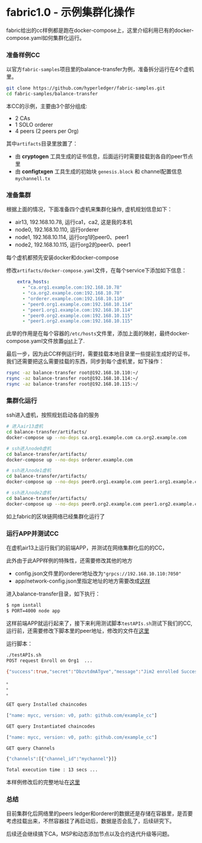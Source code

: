 # fabric1.0 - 示例集群化操作

fabric给出的cc样例都是跑在docker-compose上，这里介绍利用已有的docker-compose.yaml如何集群化运行。

### 准备样例CC

以官方`fabric-samples`项目里的balance-transfer为例，准备拆分运行在4个虚机里。

```bash
git clone https://github.com/hyperledger/fabric-samples.git
cd fabric-samples/balance-transfer
```

本CC的示例，主要由3个部分组成:

* 2 CAs
* 1 SOLO orderer
* 4 peers (2 peers per Org)


其中`artifacts`目录里放置了：

* 由 **cryptogen** 工具生成的证书信息，后面运行时需要挂载到各自的peer节点里
* 由 **configtxgen** 工具生成的初始块 `genesis.block` 和 channel配置信息`mychannell.tx`

### 准备集群

根据上面的情况，下面准备四个虚机来集群化操作, 虚机规划信息如下：

* air13, 192.168.10.78, 运行ca1，ca2, 这是我的本机
* node0, 192.168.10.110, 运行orderer
* node1, 192.168.10.114, 运行org1的peer0、peer1
* node2, 192.168.10.115, 运行org2的peer0、peer1

每个虚机都预先安装docker和docker-compose

修改`artifacts/docker-compose.yaml`文件，在每个service下添加如下信息：

```yaml
    extra_hosts:
      - "ca.org1.example.com:192.168.10.78"
      - "ca.org2.example.com:192.168.10.78"
      - "orderer.example.com:192.168.10.110"
      - "peer0.org1.example.com:192.168.10.114"
      - "peer1.org1.example.com:192.168.10.114"
      - "peer0.org2.example.com:192.168.10.115"
      - "peer1.org2.example.com:192.168.10.115"
```

此举的作用是在每个容器的`/etc/hosts`文件里，添加上面的映射，最终docker-compose.yaml文件放置[gist](https://gist.github.com/xiaoping378/8ba8e796552e27277073e56cfd7b281a)上了.


最后一步，因为此CC样例运行时，需要挂载本地目录里一些提前生成好的证书，我们还需要把这么需要挂载的东西，同步到每个虚机里，如下操作：

```bash
rsync -az balance-transfer root@192.168.10.110:~/
rsync -az balance-transfer root@192.168.10.114:~/
rsync -az balance-transfer root@192.168.10.115:~/
```


### 集群化运行

ssh进入虚机，按照规划启动各自的服务

```bash
# 进入air13虚机
cd balance-transfer/artifacts/
docker-compose up --no-deps ca.org1.example.com ca.org2.example.com

# ssh进入node0虚机
cd balance-transfer/artifacts/
docker-compose up --no-deps orderer.example.com

# ssh进入node1虚机
cd balance-transfer/artifacts/
docker-compose up --no-deps peer0.org1.example.com peer1.org1.example.com

# ssh进入node2虚机
cd balance-transfer/artifacts/
docker-compose up --no-deps peer0.org2.example.com peer1.org2.example.com
```

如上fabric的区块链网络已经集群化运行了


### 运行APP并测试CC

在虚机air13上运行我们的前端APP，并测试在网络集群化后的的CC，

此外由于此APP样例的特殊性，还需要修改其他的地方

* config.json文件里的orderer地址改为`"grpcs://192.168.10.110:7050"`
* app/network-config.json里指定地址的地方需要改成[这样](https://gist.github.com/xiaoping378/a599e3bb3080135b2548c1242ca8cc80)

进入balance-transfer目录，如下执行：

```bash
$ npm isntall
$ PORT=4000 node app
```

这样前端APP就运行起来了，接下来利用测试脚本`testAPIs.sh`测试下我们的CC,运行前，还需要修改下脚本里的peer地址，修改的文件在[这里](https://gist.github.com/xiaoping378/dbfd8801b7b125b0d7add7fce7d4e854)

运行脚本：

```bash
./testAPIs.sh
POST request Enroll on Org1  ...

{"success":true,"secret":"DbzvtdmATgve","message":"Jim2 enrolled Successfully","token":"eyJhbGciOiJIUzI1NiIsInR5cCI6IkpXVCJ9.eyJleHAiOjE1MDE4NzQ5MjUsInVzZXJuYW1lIjoiSmltMiIsIm9yZ05hbWUiOiJvcmcxIiwiaWF0IjoxNTAxODM4OTI1fQ.LUmfEstviquaD5k5oBMd9KUFaKF1s6ZMY8iO67dKiH0"}

。
。
。

GET query Installed chaincodes

["name: mycc, version: v0, path: github.com/example_cc"]

GET query Instantiated chaincodes

["name: mycc, version: v0, path: github.com/example_cc"]

GET query Channels

{"channels":[{"channel_id":"mychannel"}]}

Total execution time : 13 secs ...

```

本样例修改后的完整地址在[这里](https://github.com/xiaoping378/fabric-samples)

### 总结

目前集群化后网络里的peers ledger和orderer的数据还是存储在容器里，是否要考虑挂载出来，不然容器挂了再启动后，数据是否会乱了，后续研究下。

后续还会继续搞下CA，MSP和动态添加节点以及合约迭代升级等问题。
